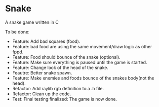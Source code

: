 # Snake
A snake game written in C

To be done:
- Feature:  Add bad squares (food). 
- Feature:  bad food are using the same movement/draw logic as other fppd.
- Feature:  Food should bounce of the snake (optional).
- Feature:  Make sure everything is paused until the game is started.
- Feature:  Change look of the head of the snake. 
- Feautre:  Better snake spawn.
- Feature:  Make enemies and foods bounce of the snakes body(not the head).
- Refactor: Add raylib rgb definition to a .h file. 
- Refactor: Clean up the code.
- Test:     Final testing 
finalized:  The game is now done. 